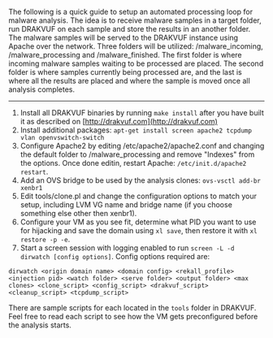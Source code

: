 The following is a quick guide to setup an automated processing loop for malware analysis. The idea is to receive malware samples in a target folder, run DRAKVUF on each sample and store the results in an another folder. The malware samples will be served to the DRAKVUF instance using Apache over the network. Three folders will be utilized: /malware_incoming, /malware_processing and /malware_finished. The first folder is where incoming malware samples waiting to be processed are placed. The second folder is where samples currently being processed are, and the last is where all the results are placed and where the sample is moved once all analysis completes.

***

1. Install all DRAKVUF binaries by running `make install` after you have built it as described on [http://drakvuf.com](http://drakvuf.com)
2. Install additional packages: `apt-get install screen apache2 tcpdump vlan openvswitch-switch`
3. Configure Apache2 by editing /etc/apache2/apache2.conf and changing the default folder to /malware_processing and remove "Indexes" from the options. Once done editin, restart Apache: `/etc/init.d/apache2 restart`.
4. Add an OVS bridge to be used by the analysis clones: `ovs-vsctl add-br xenbr1`
5. Edit tools/clone.pl and change the configuration options to match your setup, including LVM VG name and bridge name (if you choose something else other then xenbr1).
6. Configure your VM as you see fit, determine what PID you want to use for hijacking and save the domain using `xl save`, then restore it with `xl restore -p -e`.
6. Start a screen session with logging enabled to run `screen -L -d dirwatch [config options]`. Config options required are:
```
dirwatch <origin domain name> <domain config> <rekall_profile> <injection pid> <watch folder> <serve folder> <output folder> <max clones> <clone_script> <config_script> <drakvuf_script> <cleanup_script> <tcpdump_script>
```
There are sample scripts for each located in the `tools` folder in DRAKVUF. Feel free to read each script to see how the VM gets preconfigured before the analysis starts.